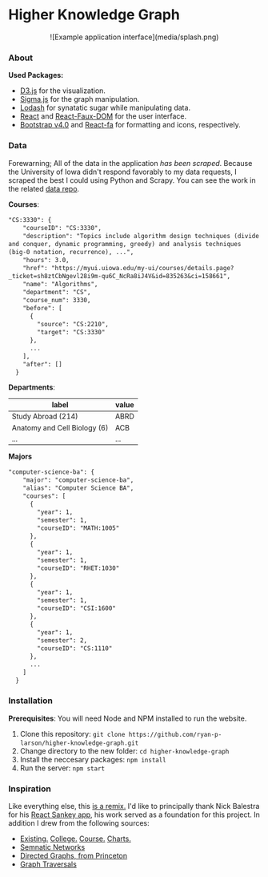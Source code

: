 # Higher Knowledge Graph

<p align="center">
	![Example application interface](media/splash.png)
</p>

### About


**Used Packages:**
- [D3.js](https://github.com/d3/d3) for the visualization.
- [Sigma.js](https://github.com/jacomyal/sigma.js/) for the graph manipulation.
- [Lodash](https://github.com/lodash/lodash) for synatatic sugar while manipulating data.
- [React](https://reactjs.org/) and [React-Faux-DOM](https://github.com/Olical/react-faux-dom) for the user interface.
- [Bootstrap v4.0](https://getbootstrap.com) and [React-fa](https://github.com/andreypopp/react-fa) for formatting and icons, respectively. 

### Data

Forewarning; All of the data in the application *has been scraped*. Because the University of Iowa didn't respond favorably to my data requests, I scraped the best I could using Python and Scrapy. You can see the work in the related [data repo](https://github.com/ryan-p-larson/hackathon).

**Courses**:
```
"CS:3330": {
    "courseID": "CS:3330",
    "description": "Topics include algorithm design techniques (divide and conquer, dynamic programming, greedy) and analysis techniques (big-0 notation, recurrence), ...",
    "hours": 3.0,
    "href": "https://myui.uiowa.edu/my-ui/courses/details.page?_ticket=sh8ztCbNgevl28i9m-qu6C_NcRa8iJ4V&id=835263&ci=158661",
    "name": "Algorithms",
    "department": "CS",
    "course_num": 3330,
    "before": [
      {
        "source": "CS:2210",
        "target": "CS:3330"
      },
      ...
    ],
    "after": []
  }
  ```

**Departments**:

| label | value |
|---|---|
| Study Abroad (214) | ABRD |
| Anatomy and Cell Biology (6) | ACB |
| ... | ... |

**Majors**
```
"computer-science-ba": {
    "major": "computer-science-ba",
    "alias": "Computer Science BA",
    "courses": [
      {
        "year": 1,
        "semester": 1,
        "courseID": "MATH:1005"
      },
      {
        "year": 1,
        "semester": 1,
        "courseID": "RHET:1030"
      },
      {
        "year": 1,
        "semester": 1,
        "courseID": "CSI:1600"
      },
      {
        "year": 1,
        "semester": 2,
        "courseID": "CS:1110"
      },
      ...
    ]
  }
```

### Installation

**Prerequisites**: You will need Node and NPM installed to run the website.

1. Clone this repository: `git clone https://github.com/ryan-p-larson/higher-knowledge-graph.git`
2. Change directory to the new folder: `cd higher-knowledge-graph` 
3. Install the neccesary packages: `npm install`
4. Run the server: `npm start`

### Inspiration

Like everything else, this [is a remix.](http://www.everythingisaremix.info/) I'd like to principally thank Nick Balestra for his [React Sankey app](https://github.com/nickbalestra/sankey), his work served as a foundation for this project. In addition I drew from the following sources:
- [Existing.](media/pacific-university-mathematics-chart.JPG) [College.](media/cornell-university-compsci-chart.JPG) [Course.](media/georgefox-engineering-chart.JPG) [Charts.](media/nmt-compsci-chart.JPG)
- [Semnatic Networks](https://en.wikipedia.org/wiki/Semantic_network)
- [Directed Graphs, from Princeton](http://algs4.cs.princeton.edu/42digraph/)
- [Graph Traversals](https://en.wikipedia.org/wiki/Graph_traversal)
